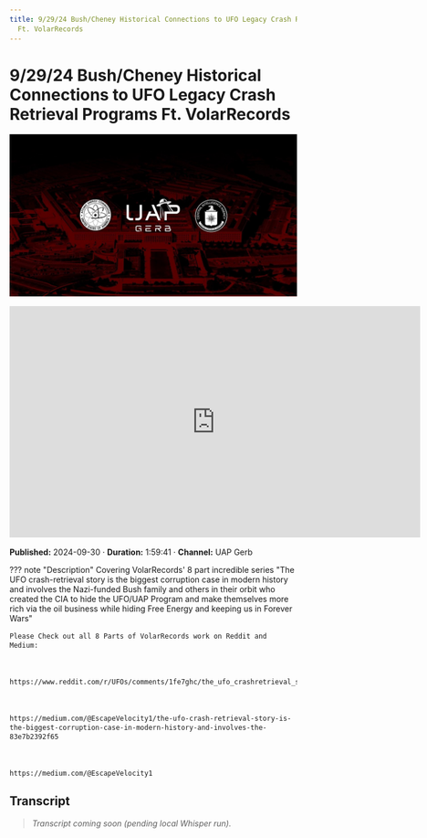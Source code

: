 ```yaml
---
title: 9/29/24 Bush/Cheney Historical Connections to UFO Legacy Crash Retrieval Programs
  Ft. VolarRecords
---
```


# 9/29/24 Bush/Cheney Historical Connections to UFO Legacy Crash Retrieval Programs Ft. VolarRecords

![thumbnail](../videos/t85t8QpTsD4-92924-bushcheney-historical-connections-to-ufo-legacy-crash-retrieval-programs-ft-volarrecords/thumb.jpg)

<iframe width="720" height="405" src="https://www.youtube.com/embed/t85t8QpTsD4" frameborder="0" allowfullscreen></iframe>

**Published:** 2024-09-30  ·  **Duration:** 1:59:41  ·  **Channel:** UAP Gerb

??? note "Description"
    Covering VolarRecords' 8 part incredible series "The UFO crash-retrieval story is the biggest corruption case in modern history and involves the Nazi-funded Bush family and others in their orbit who created the CIA to hide the UFO/UAP Program and make themselves more rich via the oil business while hiding Free Energy and keeping us in Forever Wars"

    

    

    Please Check out all 8 Parts of VolarRecords work on Reddit and Medium: 

    

    https://www.reddit.com/r/UFOs/comments/1fe7ghc/the_ufo_crashretrieval_story_is_the_biggest/

    

    https://medium.com/@EscapeVelocity1/the-ufo-crash-retrieval-story-is-the-biggest-corruption-case-in-modern-history-and-involves-the-83e7b2392f65

    

    https://medium.com/@EscapeVelocity1

## Transcript
> _Transcript coming soon (pending local Whisper run)._
